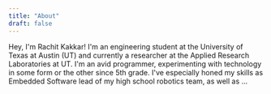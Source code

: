 ```yaml
---
title: "About"
draft: false
---
```


Hey, I'm Rachit Kakkar! I'm an engineering student at the University of Texas at Austin (UT) and currently a researcher
at the Applied Research Laboratories at UT. I'm an avid programmer, experimenting with technology in some form or the other since 5th grade. I've especially honed my skills as Embedded Software lead of my high school robotics team, as well
as ...